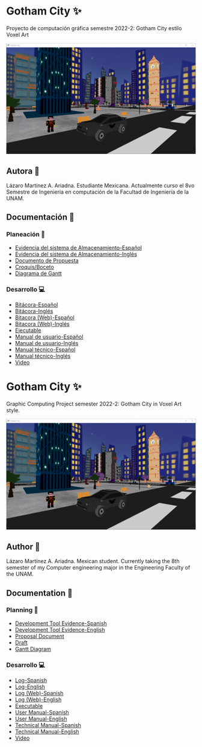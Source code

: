 # Gotham City :sparkles:
Proyecto de computación gráfica semestre 2022-2: Gotham City estilo Voxel Art

![Portada](img/portada.png)

## Autora 🙋
Lázaro Martínez A. Ariadna.
Estudiante Mexicana. Actualmente curso el 8vo Semestre de Ingeniería en computación de la Facultad de Ingeniería de la UNAM.

## Documentación :page_with_curl:

### Planeación :calendar:

- [Evidencia del sistema de Almacenamiento-Español](Docs/Herramienta_Desarrollo_GitHub.pdf)
- [Evidencia del sistema de Almacenamiento-Inglés](Docs/Development_Tool_GitHub_Translate.pdf)
- [Documento de Propuesta](Docs/Propuesta.pdf)
- [Croquis/Boceto](Docs/Boceto.pdf)
- [Diagrama de Gantt](Docs/DiagramaGantt.pdf)

### Desarrollo :computer:

- [Bitácora-Español](Docs/Bitcora_de_Proyecto.pdf)
- [Bitácora-Inglés](Docs/Project_Log.pdf)
- [Bitacora (Web)-Español](https://saber-eyebrow-039.notion.site/Bit-cora-de-Proyecto-b106fc2e473b4a699981fdb58a79be85)
- [Bitacora (Web)-Inglés](https://saber-eyebrow-039.notion.site/Project-Log-a73b7b203b274a1d8833cf218c3e2f1b)
- [Ejecutable](https://github.com/Ari3839/Gotham/tree/main/Ejecutables)
- [Manual de usuario-Español](Docs/Manual_Usuario_GothamCity.pdf)
- [Manual de usuario-Inglés](Docs/User_Manual_GothamCity.pdf)
- [Manual técnico-Español](Docs/Manual_Tecnico_GothamCity.pdf)
- [Manual técnico-Inglés](Docs/Technical_Manual_GothamCity.pdf)
- [Video]()

# Gotham City :sparkles:
Graphic Computing Project semester 2022-2: Gotham City in Voxel Art style. 

![Portada](img/portada.png)

## Author 🙋
Lázaro Martínez A. Ariadna.
Mexican student. Currently taking the 8th semester of my Computer engineering major in the Engineering Faculty of the UNAM.

## Documentation :page_with_curl:

### Planning :calendar:

- [Development Tool Evidence-Spanish](Docs/Herramienta_Desarrollo_GitHub.pdf)
- [Development Tool Evidence-English](Docs/Development_Tool_GitHub_Translate.pdf)
- [Proposal Document](Docs/Propuesta.pdf)
- [Draft](Docs/Boceto.pdf)
- [Gantt Diagram](Docs/DiagramaGantt.pdf)

### Desarrollo :computer:

- [Log-Spanish](Docs/Bitcora_de_Proyecto.pdf)
- [Log-English](Docs/Project_Log.pdf)
- [Log (Web)-Spanish](https://saber-eyebrow-039.notion.site/Bit-cora-de-Proyecto-b106fc2e473b4a699981fdb58a79be85)
- [Log (Web)-English](https://saber-eyebrow-039.notion.site/Project-Log-a73b7b203b274a1d8833cf218c3e2f1b)
- [Executable](https://github.com/Ari3839/Gotham/tree/main/Ejecutables)
- [User Manual-Spanish](Docs/Manual_Usuario_GothamCity.pdf)
- [User Manual-English](Docs/User_Manual_GothamCity.pdf)
- [Technical Manual-Spanish](Docs/Manual_Tecnico_GothamCity.pdf)
- [Technical Manual-English](Docs/Technical_Manual_GothamCity.pdf)
- [Video]()  